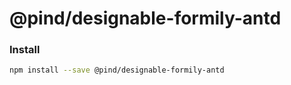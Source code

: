 # @pind/designable-formily-antd

### Install

```bash
npm install --save @pind/designable-formily-antd
```
